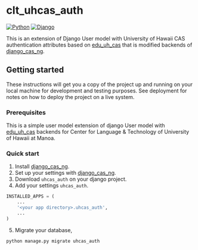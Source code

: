 # clt_uhcas_auth
[![Python](https://img.shields.io/badge/python-2.7,3.4,3.5,3.6-blue.svg?style=flat)](https://www.python.org)
[![Django](https://img.shields.io/badge/django-1.8,1.9,1.10-green.svg?style=flat)](https://www.djangoproject.com)

This is an extension of Django User model with University of Hawaii CAS authentication attributes based on [edu_uh_cas](https://github.com/songmink/edu_uh_cas) that is modified backends of [django_cas_ng](https://github.com/mingchen/django-cas-ng).

## Getting started
These instructions will get you a copy of the project up and running on your local machine for development and testing purposes. See deployment for notes on how to deploy the project on a live system.

### Prerequisites
This is a simple user model extension of django User model with [edu_uh_cas](https://github.com/songmink/edu_uh_cas) backends for Center for Language & Technology of University of Hawaii at Manoa.

### Quick start
1. Install [django_cas_ng](https://github.com/mingchen/django-cas-ng).
2. Set up your settings with [django_cas_ng](https://github.com/mingchen/django-cas-ng).
3. Download `uhcas_auth` on your django project.
4. Add your settings `uhcas_auth`.
```python
INSTALLED_APPS = (
	...
	'<your app directory>.uhcas_auth',
	...
)
```
5. Migrate your database,
```bash
python manage.py migrate uhcas_auth
```
